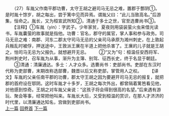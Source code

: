 　　（27）车胤父作南平郡功曹，太守王胡之避司马无忌之难，置郡于酆阴①。是时胤十馀岁，胡之每出，尝于篱中见而异焉。谓胤父曰：“此儿当致高名。”后游集，恒命之。胤长，又为桓宣武所知②，清通于多士之世，官至选曹尚书③。
　　【注释】①车胤（yin）：字武子。少年家贫，夏夜则用袋装萤火虫来借光读书，车胤囊萤的故事就是指他。功曹：官名，郡守的属官，掌人事和参与政务。司马无忌之难：南郡、河东二郡太守司马无忌的父亲司马承原为湘州刺史，在上敦起兵叛乱时被俘，押送途中，王敦派王廙在半道上把他杀害了。王廙的儿子就是王胡之，怕司马无忌为父报仇，就想避开无忌。
　　②“又为”句：桓温任安西将军、荆州刺史时，召车胤为从事，渐升为主簿、别驾、征西长史，终于名显于朝廷。
　　③清通：清廉通达。多士：人才众多。选曹尚书：吏部尚书。吏部在东汉时代称为吏部曹，末期改称选部曹，魏晋以后又称吏部，掌管用人之权。
　　【译文】车胤的父亲任南平郡的功曹，郡太守王胡之因为要避开司马无忌的报复，就把郡的首府设在鄂阴。这时车胤才十多岁，王胡之每次外出，都曾隔着篱笆看见他，对他感到惊奇。王胡之对车胤父亲说：“这孩子将会得到很高的名望。”后来遇有游玩、聚会等事，经常把他叫来。车胤长大后，又受到桓温的赏识，在那人才济济的时代里，以清廉通达知名，宫做到吏部尚书。
<br>[上一篇](07_26) [回卷首](07_00) [下一篇](07_28)
